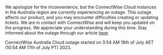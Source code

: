 We apologize for the inconvenience, but the ConnectWise Cloud instances in the Australia region are currently experiencing an outage. This outage affects our product, and you may encounter difficulties creating or updating tickets. We are in contact with ConnectWise and will keep you updated on the progress. We appreciate your understanding during this time. Stay informed about the outage through our article [here](https://help.deskdirector.com/article/ihgvyx3ict).

ConnectWise Australia Cloud outage started on 3:54 AM 18th of July AET (10:54 AM 17th of July PT) 2023.
